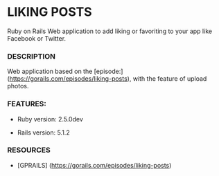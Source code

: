 # LIKING POSTS

Ruby on Rails Web application to add liking or favoriting to your app like Facebook or Twitter.

### DESCRIPTION

Web application based on the  [episode:] (https://gorails.com/episodes/liking-posts), with the feature of upload photos.



### FEATURES:

* Ruby version: 2.5.0dev

* Rails version: 5.1.2

### RESOURCES

* [GPRAILS] (https://gorails.com/episodes/liking-posts)

